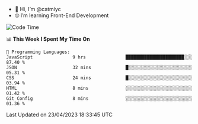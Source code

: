 - 👋 Hi, I’m @catmiyc
- 🤓 I’m learning Front-End Development

<!---
catmiyc/catmiyc is a ✨ special ✨ repository because its `README.md` (this file) appears on your GitHub profile.
You can click the Preview link to take a look at your changes.
--->


<!--START_SECTION:waka-->
![Code Time](http://img.shields.io/badge/Code%20Time-147%20hrs%2049%20mins-blue)

📊 **This Week I Spent My Time On** 

```text
💬 Programming Languages: 
JavaScript               9 hrs               ██████████████████████░░░   87.40 % 
JSON                     32 mins             █░░░░░░░░░░░░░░░░░░░░░░░░   05.31 % 
CSS                      24 mins             █░░░░░░░░░░░░░░░░░░░░░░░░   03.94 % 
HTML                     8 mins              ░░░░░░░░░░░░░░░░░░░░░░░░░   01.42 % 
Git Config               8 mins              ░░░░░░░░░░░░░░░░░░░░░░░░░   01.36 % 
```


 Last Updated on 23/04/2023 18:33:45 UTC
<!--END_SECTION:waka-->
